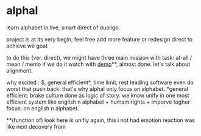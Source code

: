 # alphal
learn alphabet in live, smart direct of duoligo. 

project is at its very begin, feel free add more feature or redesign direct to achieve we goal.  

to do this (ver. direct), we might have three main mission with task: at-all / mean / memo
if we do it watch with [demo](git.com)**, almost done. let's talk about alignment. 

why excited : $, general efficient*, time limit, rest leading software even do worst that push back. that's why alphal only focus on alphabet.
*general efficient: brake culture done as logic of story. we know unify in one most efficient system like english n alphabet + humam rights + imporve togher 
focus: on english n alphabet.

**(function of) look here is unifiy again, this i not had emotion reaction was like next decovery from  

